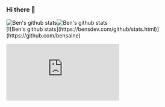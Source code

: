 ### Hi there 👋

<div style="display: flex;">
  <img src="https://camo.githubusercontent.com/bb91ed4674482a6b10e26582d115716db9c9994eb4257e5c55b97b0dbf00d7fd/68747470733a2f2f62656e736465762e636f6d2f6769746875622f73746174732e68746d6c" alt="Ben's github stats" data-canonical-src="https://bensdev.com/github/stats.html" style="max-width:100%;">
<img src="https://camo.githubusercontent.com/d4f651ee0d1df5519dd35baf2892775e48ee7324742b2f7e76807484983822bf/68747470733a2f2f62656e736465762e636f6d2f6769746875622f6c616e67732e68746d6c" alt="Ben's github stats" data-canonical-src="https://bensdev.com/github/langs.html" style="max-width:100%;">
    </div>
[![Ben's github stats](https://bensdev.com/github/stats.html)](https://github.com/bensaine)

[![Ben's github stats](https://bensdev.com/github/langs.html)](https://github.com/bensaine)
<!--
**bensaine/bensaine** is a ✨ _special_ ✨ repository because its `README.md` (this file) appears on your GitHub profile.

Here are some ideas to get you started:

- 🔭 I’m currently working on ...
- 🌱 I’m currently learning ...
- 👯 I’m looking to collaborate on ...
- 🤔 I’m looking for help with ...
- 💬 Ask me about ...
- 📫 How to reach me: ...
- 😄 Pronouns: ...
- ⚡ Fun fact: ...
-->
